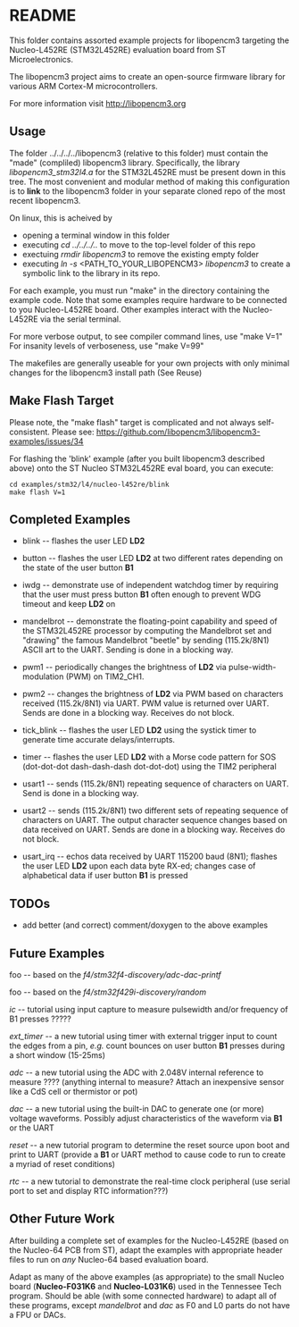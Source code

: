 # README

This folder contains assorted example projects for libopencm3 targeting
the Nucleo-L452RE (STM32L452RE) evaluation board from ST Microelectronics.

The libopencm3 project aims to create an open-source firmware library for
various ARM Cortex-M microcontrollers.

For more information visit http://libopencm3.org


## Usage

The folder ../../../../libopencm3 (relative to this folder) must
contain the "made" (compliled) libopencm3 library.  Specifically,
the library *libopencm3_stm32l4.a* for the STM32L452RE
must be present down in this tree.  The most
convenient and modular method of making this configuration is
to **link** to the libopencm3 folder in your separate cloned
repo of the most recent libopencm3.

On linux, this is acheived by

  * opening a terminal window in this folder
  * executing *cd ../../../..* to move to the top-level folder
    of this repo
  * exectuing *rmdir libopencm3* to remove the existing empty folder
  * executing *ln -s* <PATH_TO_YOUR_LIBOPENCM3> *libopencm3* to create
    a symbolic link to the library in its repo.

For each example, you must run "make" in the directory containing
the example code.  Note that some examples require hardware to be
connected to you Nucleo-L452RE board.  Other examples interact with
the Nucleo-L452RE via the serial terminal.

For more verbose output, to see compiler command lines, use "make V=1"
For insanity levels of verboseness, use "make V=99"

The makefiles are generally useable for your own projects with
only minimal changes for the libopencm3 install path (See Reuse)

## Make Flash Target

Please note, the "make flash" target is complicated and
not always self-consistent.
Please see: https://github.com/libopencm3/libopencm3-examples/issues/34

For flashing the 'blink' example (after you built libopencm3 described
above) onto the ST Nucleo STM32L452RE eval board, you can execute:

    cd examples/stm32/l4/nucleo-l452re/blink
    make flash V=1

## Completed Examples

  * blink -- flashes the user LED **LD2**

  * button -- flashes the user LED **LD2** at two
    different rates depending on the state of the user
    button **B1**
    
  * iwdg -- demonstrate use of independent watchdog timer by
    requiring that the user must press button **B1** often enough
    to prevent WDG timeout and keep **LD2** on

  * mandelbrot -- demonstrate the floating-point capability and speed
    of the STM32L452RE processor by computing the Mandelbrot set
    and "drawing" the famous Mandelbrot "beetle" by sending
    (115.2k/8N1) ASCII art to the UART.
    Sending is done in a blocking way.

  * pwm1 -- periodically changes the brightness of **LD2**
    via pulse-width-modulation (PWM) on TIM2_CH1.

  * pwm2 -- changes the brightness of **LD2** via PWM
    based on characters received (115.2k/8N1) via UART.
    PWM value is returned over UART.
	Sends are done in a blocking way.
    Receives do not block.
    
  * tick_blink -- flashes the user LED **LD2** using
    the systick timer to generate time accurate delays/interrupts.

  * timer -- flashes the user LED **LD2** with a Morse code
    pattern for SOS (dot-dot-dot dash-dash-dash dot-dot-dot)
    using the TIM2 peripheral

  * usart1 -- sends (115.2k/8N1) repeating sequence of characters
    on UART.  Send is done in a blocking way.

  * usart2 -- sends (115.2k/8N1) two different sets of
    repeating sequence of characters on UART.
    The output character sequence changes based on data
    received on UART. Sends are done in a blocking way.
    Receives do not block.

  * usart_irq -- echos data received by UART 115200 baud (8N1);
    flashes the user LED **LD2** upon each data byte RX-ed;
    changes case of alphabetical data if user button **B1** is pressed

## TODOs

  * add better (and correct) comment/doxygen to the above examples


## Future Examples

foo -- based on the *f4/stm32f4-discovery/adc-dac-printf*

foo -- based on the *f4/stm32f429i-discovery/random*

*ic* -- tutorial using input capture to measure
pulsewidth and/or frequency of B1 presses ?????

*ext_timer* -- a new tutorial using timer with external trigger input
to count the edges from a pin, *e.g.* count bounces on user
button **B1** presses during a short window (15-25ms)

*adc* -- a new tutorial using the ADC with 2.048V internal reference
to measure ???? (anything internal to measure? Attach an inexpensive
sensor like a CdS cell or thermistor or pot)

*dac* -- a new tutorial using the built-in DAC to generate one (or
more) voltage waveforms.  Possibly adjust characteristics of the
waveform via **B1** or the UART

*reset* -- a new tutorial program to determine the reset source upon boot and
print to UART (provide a **B1** or UART method to cause code to run
to create a myriad of reset conditions)

*rtc* -- a new tutorial to demonstrate the real-time clock peripheral
(use serial port to set and display RTC information???)

## Other Future Work

After building a complete set of examples for the Nucleo-L452RE
(based on the Nucleo-64 PCB from ST), adapt the examples with
appropriate header files to run on *any* Nucleo-64 based evaluation
board.

Adapt as many of the above examples (as appropriate) to the small
Nucleo board (**Nucleo-F031K6** and **Nucleo-L031K6**) used in the
Tennessee Tech program.  Should be able (with some connected
hardware) to adapt all of these programs, except *mandelbrot* and 
*dac* as F0 and L0 parts do not have a FPU or DACs.
